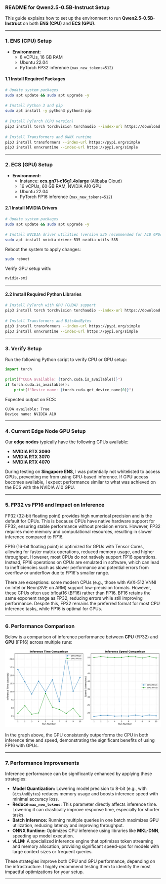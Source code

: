 ### **README for Qwen2.5-0.5B-Instruct Setup**

This guide explains how to set up the environment to run **Qwen2.5-0.5B-Instruct** on both **ENS (CPU)** and **ECS (GPU)**.

---

### **1. ENS (CPU) Setup**

- **Environment:**  
  - 8 vCPUs, 16 GB RAM  
  - Ubuntu 22.04  
  - PyTorch FP32 inference (`max_new_tokens=512`)  

#### **1.1 Install Required Packages**

```bash
# Update system packages
sudo apt update && sudo apt upgrade -y

# Install Python 3 and pip
sudo apt install -y python3 python3-pip

# Install PyTorch (CPU version)
pip3 install torch torchvision torchaudio --index-url https://download.pytorch.org/whl/cpu

# Install Transformers and ONNX runtime
pip3 install transformers --index-url https://pypi.org/simple
pip3 install onnxruntime --index-url https://pypi.org/simple
```

---

### **2. ECS (GPU) Setup**

- **Environment:**  
  - Instance: **ecs.gn7i-c16g1.4xlarge** (Alibaba Cloud)  
  - 16 vCPUs, 60 GB RAM, NVIDIA A10 GPU  
  - Ubuntu 22.04  
  - PyTorch FP16 inference (`max_new_tokens=512`)  

#### **2.1 Install NVIDIA Drivers**

```bash
# Update system packages
sudo apt update && sudo apt upgrade -y

# Install NVIDIA driver utilities (version 535 recommended for A10 GPUs)
sudo apt install nvidia-driver-535 nvidia-utils-535
```

Reboot the system to apply changes:
```bash
sudo reboot
```

Verify GPU setup with:
```bash
nvidia-smi
```

---

#### **2.2 Install Required Python Libraries**

```bash
# Install PyTorch with GPU (CUDA) support
pip3 install torch torchvision torchaudio --index-url https://download.pytorch.org/whl/cu118

# Install Transformers and BitsAndBytes
pip3 install transformers --index-url https://pypi.org/simple
pip3 install onnxruntime --index-url https://pypi.org/simple
```

---

### **3. Verify Setup**

Run the following Python script to verify CPU or GPU setup:

```python
import torch

print(f"CUDA available: {torch.cuda.is_available()}")
if torch.cuda.is_available():
    print(f"Device name: {torch.cuda.get_device_name(0)}")
```

Expected output on ECS:
```
CUDA available: True
Device name: NVIDIA A10
```

---

### **4. Current Edge Node GPU Setup**

Our **edge nodes** typically have the following GPUs available:
- **NVIDIA RTX 3060**
- **NVIDIA RTX 3070**
- **NVIDIA RTX 4070**

During testing on **Singapore ENS**, I was potentially not whitelisted to access GPUs, preventing me from using GPU-based inference. If GPU access becomes available, I expect performance similar to what was achieved on the ECS with the NVIDIA A10 GPU.

---

### **5. FP32 vs FP16 and Impact on Inference**

FP32 (32-bit floating point) provides high numerical precision and is the default for CPUs. This is because CPUs have native hardware support for FP32, ensuring stable performance without precision errors. However, FP32 requires more memory and computational resources, resulting in slower inference compared to FP16.

FP16 (16-bit floating point) is optimized for GPUs with Tensor Cores, allowing for faster matrix operations, reduced memory usage, and higher throughput. However, most CPUs do not natively support FP16 operations. Instead, FP16 operations on CPUs are emulated in software, which can lead to inefficiencies such as slower performance and potential errors from overflow or underflow due to FP16's smaller range.

There are exceptions: some modern CPUs (e.g., those with AVX-512 VNNI on Intel or Neon/SVE on ARM) support low-precision formats. However, these CPUs often use bfloat16 (BF16) rather than FP16. BF16 retains the same exponent range as FP32, reducing errors while still improving performance. Despite this, FP32 remains the preferred format for most CPU inference tasks, while FP16 is optimal for GPUs.

---

### **6. Performance Comparison**

Below is a comparison of inference performance between **CPU** (FP32) and **GPU** (FP16) across multiple runs:

![Performance Comparison](inference_comparison_plot.png)

In the graph above, the GPU consistently outperforms the CPU in both inference time and speed, demonstrating the significant benefits of using FP16 with GPUs.  

---

### **7. Performance Improvements**

Inference performance can be significantly enhanced by applying these strategies:

- **Model Quantization:** Lowering model precision to 8-bit (e.g., with `BitsAndBytes`) reduces memory usage and boosts inference speed with minimal accuracy loss.
- **Reduce `max_new_tokens`:** This parameter directly affects inference time. Lowering it can drastically improve response time, especially for shorter tasks.
- **Batch Inference:** Running multiple queries in one batch maximizes GPU utilization, reducing latency and improving throughput.
- **ONNX Runtime:** Optimizes CPU inference using libraries like **MKL-DNN**, speeding up model execution.
- **vLLM:** A specialized inference engine that optimizes token streaming and memory allocation, providing significant speed-ups for models with large context sizes or frequent queries.

These strategies improve both CPU and GPU performance, depending on the infrastructure. I highly recommend testing them to identify the most impactful optimizations for your setup.

---